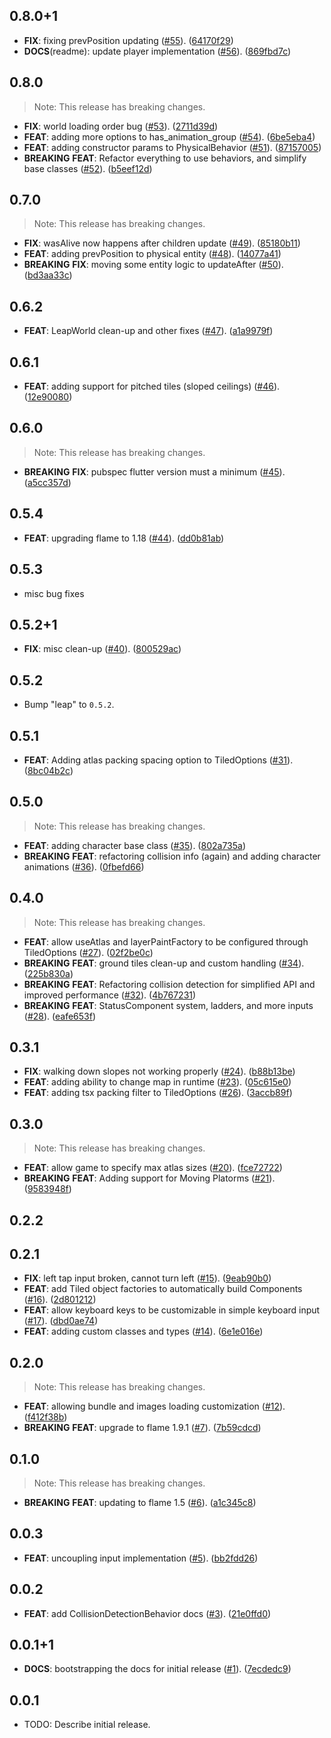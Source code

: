 ## 0.8.0+1

 - **FIX**: fixing prevPosition updating ([#55](https://github.com/kurtome/leap/issues/55)). ([64170f29](https://github.com/kurtome/leap/commit/64170f29324b92304dbc5208d5f55b048c39f8dc))
 - **DOCS**(readme): update player implementation ([#56](https://github.com/kurtome/leap/issues/56)). ([869fbd7c](https://github.com/kurtome/leap/commit/869fbd7c3c3ecd5c3ae6e959c1eac7cf7d09978a))

## 0.8.0

> Note: This release has breaking changes.

 - **FIX**: world loading order bug ([#53](https://github.com/kurtome/leap/issues/53)). ([2711d39d](https://github.com/kurtome/leap/commit/2711d39d0a071de72449a89923cdda8ec3676656))
 - **FEAT**: adding more options to has_animation_group ([#54](https://github.com/kurtome/leap/issues/54)). ([6be5eba4](https://github.com/kurtome/leap/commit/6be5eba4e76a7d1f1f58aacbb2b27d2c69e4c0a6))
 - **FEAT**: adding constructor params to PhysicalBehavior ([#51](https://github.com/kurtome/leap/issues/51)). ([87157005](https://github.com/kurtome/leap/commit/87157005003123a9aaead5b87fbeb4fc082f8bfc))
 - **BREAKING** **FEAT**: Refactor everything to use behaviors, and simplify base classes ([#52](https://github.com/kurtome/leap/issues/52)). ([b5eef12d](https://github.com/kurtome/leap/commit/b5eef12d17c9a483ee955707af3f8d710a0f694f))

## 0.7.0

> Note: This release has breaking changes.

 - **FIX**: wasAlive now happens after children update ([#49](https://github.com/kurtome/leap/issues/49)). ([85180b11](https://github.com/kurtome/leap/commit/85180b117b25e6a6844e3e0e1bfefb62d69df12c))
 - **FEAT**: adding prevPosition to physical entity ([#48](https://github.com/kurtome/leap/issues/48)). ([14077a41](https://github.com/kurtome/leap/commit/14077a4105d89ccefc57df243a0a4444d3dce806))
 - **BREAKING** **FIX**: moving some entity logic to updateAfter ([#50](https://github.com/kurtome/leap/issues/50)). ([bd3aa33c](https://github.com/kurtome/leap/commit/bd3aa33cad022d8edce951abb994da82351fd58c))

## 0.6.2

 - **FEAT**: LeapWorld clean-up and other fixes ([#47](https://github.com/kurtome/leap/issues/47)). ([a1a9979f](https://github.com/kurtome/leap/commit/a1a9979fc1026fdf1a724e8eb9f0331ac6c0ce88))

## 0.6.1

 - **FEAT**: adding support for pitched tiles (sloped ceilings) ([#46](https://github.com/kurtome/leap/issues/46)). ([12e90080](https://github.com/kurtome/leap/commit/12e90080af865af5e416c6c6afa52e7644beae80))

## 0.6.0

> Note: This release has breaking changes.

 - **BREAKING** **FIX**: pubspec flutter version must a minimum ([#45](https://github.com/kurtome/leap/issues/45)). ([a5cc357d](https://github.com/kurtome/leap/commit/a5cc357d9c2a6aa9b583e22c66c731bef88ffa61))

## 0.5.4

 - **FEAT**: upgrading flame to 1.18 ([#44](https://github.com/kurtome/leap/issues/44)). ([dd0b81ab](https://github.com/kurtome/leap/commit/dd0b81ab7249d73153810fd20ecc0828ff6434aa))

## 0.5.3

 - misc bug fixes

## 0.5.2+1

 - **FIX**: misc clean-up ([#40](https://github.com/kurtome/leap/issues/40)). ([800529ac](https://github.com/kurtome/leap/commit/800529acee9ad8798a68337c95f6536635fca94b))

## 0.5.2

 - Bump "leap" to `0.5.2`.

## 0.5.1

 - **FEAT**: Adding atlas packing spacing option to TiledOptions ([#31](https://github.com/kurtome/leap/issues/31)). ([8bc04b2c](https://github.com/kurtome/leap/commit/8bc04b2cac209ea5d9d2fad78d411a8f653fa2cb))

## 0.5.0

> Note: This release has breaking changes.

 - **FEAT**: adding character base class ([#35](https://github.com/kurtome/leap/issues/35)). ([802a735a](https://github.com/kurtome/leap/commit/802a735af6d4e274640c8fd9e3ccc695b5e44bd7))
 - **BREAKING** **FEAT**: refactoring collision info (again) and adding character animations ([#36](https://github.com/kurtome/leap/issues/36)). ([0fbefd66](https://github.com/kurtome/leap/commit/0fbefd660916a8ed8ba3e5a9d4a85784383a4a2c))

## 0.4.0

> Note: This release has breaking changes.

 - **FEAT**: allow useAtlas and layerPaintFactory to be configured through TiledOptions ([#27](https://github.com/kurtome/leap/issues/27)). ([02f2be0c](https://github.com/kurtome/leap/commit/02f2be0c9d47cf2ce51ee2109fbe21a42dcd7457))
 - **BREAKING** **FEAT**: ground tiles clean-up and custom handling ([#34](https://github.com/kurtome/leap/issues/34)). ([225b830a](https://github.com/kurtome/leap/commit/225b830a554988bc55ad3f3dcd10fa44139fc0b0))
 - **BREAKING** **FEAT**: Refactoring collision detection for simplified API and improved performance ([#32](https://github.com/kurtome/leap/issues/32)). ([4b767231](https://github.com/kurtome/leap/commit/4b767231e6ce0df68b52757adca08e7519ef01c2))
 - **BREAKING** **FEAT**: StatusComponent system, ladders, and more inputs ([#28](https://github.com/kurtome/leap/issues/28)). ([eafe653f](https://github.com/kurtome/leap/commit/eafe653f60ad123241b810717caff4fdef8ef363))

## 0.3.1

 - **FIX**: walking down slopes not working properly ([#24](https://github.com/kurtome/leap/issues/24)). ([b88b13be](https://github.com/kurtome/leap/commit/b88b13be2d36a07955014e897236b30ebd37f6d9))
 - **FEAT**: adding ability to change map in runtime ([#23](https://github.com/kurtome/leap/issues/23)). ([05c615e0](https://github.com/kurtome/leap/commit/05c615e08943de8ed41c7e6949dc70ddecef4e56))
 - **FEAT**: adding tsx packing filter to TiledOptions ([#26](https://github.com/kurtome/leap/issues/26)). ([3accb89f](https://github.com/kurtome/leap/commit/3accb89f098cf0432211550e2ee80ce967958ffd))

## 0.3.0

> Note: This release has breaking changes.

 - **FEAT**: allow game to specify max atlas sizes ([#20](https://github.com/kurtome/leap/issues/20)). ([fce72722](https://github.com/kurtome/leap/commit/fce72722fc86be38be38b3d735890189f60ec366))
 - **BREAKING** **FEAT**: Adding support for Moving Platorms ([#21](https://github.com/kurtome/leap/issues/21)). ([9583948f](https://github.com/kurtome/leap/commit/9583948f37a15a47231263c927247bb65ceaedd0))

## 0.2.2

## 0.2.1

 - **FIX**: left tap input broken, cannot turn left ([#15](https://github.com/kurtome/leap/issues/15)). ([9eab90b0](https://github.com/kurtome/leap/commit/9eab90b0bba5fb1270863362351b9e529544e2a4))
 - **FEAT**: add Tiled object factories to automatically build Components ([#16](https://github.com/kurtome/leap/issues/16)). ([2d801212](https://github.com/kurtome/leap/commit/2d8012126770263dabc72c016274adcb86e8f050))
 - **FEAT**: allow keyboard keys to be customizable in simple keyboard input  ([#17](https://github.com/kurtome/leap/issues/17)). ([dbd0ae74](https://github.com/kurtome/leap/commit/dbd0ae74c9188ffeb68f41db9a847a6f4476727f))
 - **FEAT**: adding custom classes and types ([#14](https://github.com/kurtome/leap/issues/14)). ([6e1e016e](https://github.com/kurtome/leap/commit/6e1e016e7d56409a1fe0d98351fbe2aa58c957e2))

## 0.2.0

> Note: This release has breaking changes.

 - **FEAT**: allowing bundle and images loading customization ([#12](https://github.com/kurtome/leap/issues/12)). ([f412f38b](https://github.com/kurtome/leap/commit/f412f38b96f96e8c7308657a874183bc5c432275))
 - **BREAKING** **FEAT**: upgrade to flame 1.9.1 ([#7](https://github.com/kurtome/leap/issues/7)). ([7b59cdcd](https://github.com/kurtome/leap/commit/7b59cdcdf0066760132f6c9bf78d4658f08d21a3))

## 0.1.0

> Note: This release has breaking changes.

 - **BREAKING** **FEAT**: updating to flame 1.5 ([#6](https://github.com/kurtome/leap/issues/6)). ([a1c345c8](https://github.com/kurtome/leap/commit/a1c345c89709ebed5adc4eaec722a8a9abcea8c3))

## 0.0.3

 - **FEAT**: uncoupling input implementation ([#5](https://github.com/kurtome/leap/issues/5)). ([bb2fdd26](https://github.com/kurtome/leap/commit/bb2fdd2679de13efa394fe8270ba68f395e350ab))

## 0.0.2

 - **FEAT**: add CollisionDetectionBehavior docs ([#3](https://github.com/kurtome/leap/issues/3)). ([21e0ffd0](https://github.com/kurtome/leap/commit/21e0ffd06ec696e8abbfa9d08ce7ae2b74cf5927))

## 0.0.1+1

 - **DOCS**: bootstrapping the docs for initial release ([#1](https://github.com/kurtome/leap/issues/1)). ([7ecdedc9](https://github.com/kurtome/leap/commit/7ecdedc92b1f3401af1c1c67993d47d45049551b))

## 0.0.1

* TODO: Describe initial release.
